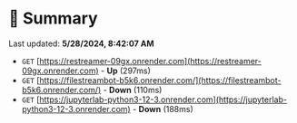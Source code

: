 # 📖 Summary
Last updated: **5/28/2024, 8:42:07 AM**

- `GET` [https://restreamer-09gx.onrender.com](https://restreamer-09gx.onrender.com) - **Up** (297ms)
- `GET` [https://filestreambot-b5k6.onrender.com/](https://filestreambot-b5k6.onrender.com/) - **Down** (110ms)
- `GET` [https://jupyterlab-python3-12-3.onrender.com](https://jupyterlab-python3-12-3.onrender.com) - **Down** (188ms)
